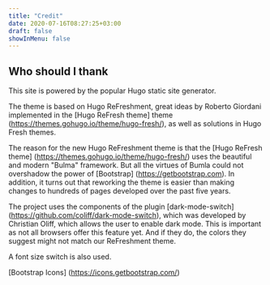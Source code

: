 ```yaml
---
title: "Credit"
date: 2020-07-16T08:27:25+03:00
draft: false
showInMenu: false
---
```


## Who should I thank

This site is powered by the popular Hugo static site generator.

The theme is based on Hugo ReFreshment, great ideas by Roberto Giordani implemented in the [Hugo ReFresh theme] theme (https://themes.gohugo.io/theme/hugo-fresh/), as well as solutions in Hugo Fresh themes.

The reason for the new Hugo ReFreshment theme is that the [Hugo ReFresh theme] (https://themes.gohugo.io/theme/hugo-fresh/) uses the beautiful and modern "Bulma" framework. But all the virtues of Bumla could not overshadow the power of [Bootstrap] (https://getbootstrap.com). In addition, it turns out that reworking the theme is easier than making changes to hundreds of pages developed over the past five years.

The project uses the components of the plugin [dark-mode-switch] (https://github.com/coliff/dark-mode-switch), which was developed by Christian Oliff, which allows the user to enable dark mode. This is important as not all browsers offer this feature yet. And if they do, the colors they suggest might not match our ReFreshment theme.

A font size switch is also used.

[Bootstrap Icons] (https://icons.getbootstrap.com/)